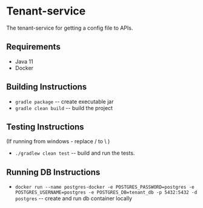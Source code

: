 # Tenant-service
The tenant-service for getting a config file to APIs.

## Requirements

* Java 11
* Docker

## Building Instructions
 * `gradle package` -- create executable jar
 * `gradle clean build` -- build the project

## Testing Instructions
(If running from windows - replace / to \ )
 * `./gradlew clean test` -- build and run the tests.
 
## Running DB Instructions
 * `docker run --name postgres-docker -e POSTGRES_PASSWORD=postgres -e POSTGRES_USERNAME=postgres -e POSTGRES_DB=tenant_db -p 5432:5432 -d postgres` -- create and run db container locally
 
